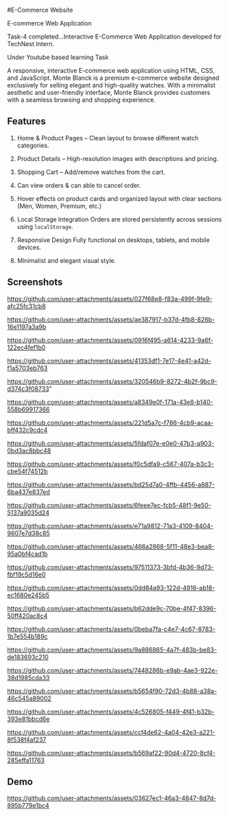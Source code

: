 
#E-Commerce Website

E-commerce Web Application

Task-4 completed...Interactive E-Commerce Web Application developed for TechNest Intern.

Under Youtube based learning Task

A responsive, interactive E-commerce web application using HTML, CSS, and JavaScript.
Monte Blanck is a premium e-commerce website designed exclusively for selling elegant and high-quality watches. With a minimalist aesthetic and user-friendly interface, Monte Blanck provides customers with a seamless browsing and shopping experience.






## Features

1. Home & Product Pages – Clean layout to browse different watch categories.

2. Product Details – High-resolution images with descriptions and pricing.

3. Shopping Cart – Add/remove watches from the cart.

4. Can view orders & can able to cancel order.

5. Hover effects on product cards and organized layout with clear sections (Men, Women, Premium, etc.)

6. Local Storage Integration 
Orders are stored persistently across sessions using `localStorage`.

7. Responsive Design
Fully functional on desktops, tablets, and mobile devices.

8. Minimalist and elegant visual style.


## Screenshots

https://github.com/user-attachments/assets/027f68e8-f83a-499f-9fe9-afc25fc31cb8

https://github.com/user-attachments/assets/ae387917-b37d-4fb8-826b-16e1197a3a9b

https://github.com/user-attachments/assets/0916f495-a614-4233-9a6f-122ec4fef1b0

https://github.com/user-attachments/assets/41353df1-7e17-4e41-a42d-f1a5703eb763

https://github.com/user-attachments/assets/320546b9-8272-4b2f-9bc9-d374c3f08733" 

https://github.com/user-attachments/assets/a8349e0f-171a-43e8-b140-558b69917366

https://github.com/user-attachments/assets/221d5a7c-f786-4cb9-acaa-bff432c9cdc4

https://github.com/user-attachments/assets/5fdaf07e-e0e0-47b3-a903-0bd3ac8bbc48


https://github.com/user-attachments/assets/f0c5dfa9-c567-407a-b3c3-cbe54f74512b

https://github.com/user-attachments/assets/bd25d7a0-4ffb-4456-a887-6ba437e837ed

https://github.com/user-attachments/assets/6feee7ec-fcb5-48f1-9e50-5137a9035d24

https://github.com/user-attachments/assets/e71a9812-71a3-4109-8404-9607e7d38c85

https://github.com/user-attachments/assets/466a2868-5f11-48e3-bea8-95a0bf4cad1b

https://github.com/user-attachments/assets/97511373-3bfd-4b36-9d73-fbf19c5d16e0

https://github.com/user-attachments/assets/0dd84a93-122d-4916-ab18-ec1680e245b5

https://github.com/user-attachments/assets/b62dde9c-70be-4f47-8396-50ff420ac8c4

https://github.com/user-attachments/assets/0beba7fa-c4e7-4c67-8783-1b7e554b189c

https://github.com/user-attachments/assets/9a886865-4a7f-483b-be83-de183693c210

https://github.com/user-attachments/assets/7448286b-e9ab-4ae3-922e-38d1985cda33

https://github.com/user-attachments/assets/b5654f90-72d3-4b88-a38a-46c545a89002

https://github.com/user-attachments/assets/4c526805-f449-4f41-b32b-393e81bbcd6e

https://github.com/user-attachments/assets/ccf4de62-4a04-42e3-a221-8f538f4af237

https://github.com/user-attachments/assets/b569af22-90d4-4720-8cf4-285effa11763
## Demo

https://github.com/user-attachments/assets/03627ec1-46a3-4847-8d7d-895b779e1bc4


